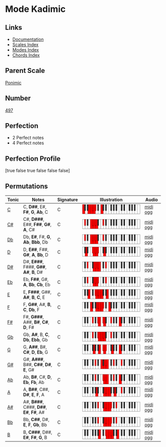 # Mode Kadimic

## Links

- [Documentation](index.md)
- [Scales Index](Scales.md)
- [Modes Index](Modes.md)
- [Chords Index](Chords.md)

## Parent Scale

[Ponimic](ScalePonimic.md)

## Number

[497](https://ianring.com/musictheory/scales/497)

## Perfection

- 2 Perfect notes
- 4 Perfect notes

## Perfection Profile

[true false true false false false]

## Permutations

| Tonic | Notes | Signature | Illustration | Audio |
|-------|-------|-----------|--------------|-------|
| [C](ModeCNaturalKadimic.md) | C, **D##**, E#, **F#**, **G**, **Ab**, C | C | ![CNaturalKadimic](ModeCNaturalKadimic.png) | [midi](ModeCNaturalKadimic.mid) [ogg](ModeCNaturalKadimic.ogg) |
| [C#](ModeCSharpKadimic.md) | C#, **D###**, E##, **F##**, **G#**, **A**, C# | C | ![CSharpKadimic](ModeCSharpKadimic.png) | [midi](ModeCSharpKadimic.mid) [ogg](ModeCSharpKadimic.ogg) |
| [Db](ModeDFlatKadimic.md) | Db, **E#**, F#, **G**, **Ab**, **Bbb**, Db | C | ![DFlatKadimic](ModeDFlatKadimic.png) | [midi](ModeDFlatKadimic.mid) [ogg](ModeDFlatKadimic.ogg) |
| [D](ModeDNaturalKadimic.md) | D, **E##**, F##, **G#**, **A**, **Bb**, D | C | ![DNaturalKadimic](ModeDNaturalKadimic.png) | [midi](ModeDNaturalKadimic.mid) [ogg](ModeDNaturalKadimic.ogg) |
| [D#](ModeDSharpKadimic.md) | D#, **E###**, F###, **G##**, **A#**, **B**, D# | C | ![DSharpKadimic](ModeDSharpKadimic.png) | [midi](ModeDSharpKadimic.mid) [ogg](ModeDSharpKadimic.ogg) |
| [Eb](ModeEFlatKadimic.md) | Eb, **F##**, G#, **A**, **Bb**, **Cb**, Eb | C | ![EFlatKadimic](ModeEFlatKadimic.png) | [midi](ModeEFlatKadimic.mid) [ogg](ModeEFlatKadimic.ogg) |
| [E](ModeENaturalKadimic.md) | E, **F###**, G##, **A#**, **B**, **C**, E | C | ![ENaturalKadimic](ModeENaturalKadimic.png) | [midi](ModeENaturalKadimic.mid) [ogg](ModeENaturalKadimic.ogg) |
| [F](ModeFNaturalKadimic.md) | F, **G##**, A#, **B**, **C**, **Db**, F | C | ![FNaturalKadimic](ModeFNaturalKadimic.png) | [midi](ModeFNaturalKadimic.mid) [ogg](ModeFNaturalKadimic.ogg) |
| [F#](ModeFSharpKadimic.md) | F#, **G###**, A##, **B#**, **C#**, **D**, F# | C | ![FSharpKadimic](ModeFSharpKadimic.png) | [midi](ModeFSharpKadimic.mid) [ogg](ModeFSharpKadimic.ogg) |
| [Gb](ModeGFlatKadimic.md) | Gb, **A#**, B, **C**, **Db**, **Ebb**, Gb | C | ![GFlatKadimic](ModeGFlatKadimic.png) | [midi](ModeGFlatKadimic.mid) [ogg](ModeGFlatKadimic.ogg) |
| [G](ModeGNaturalKadimic.md) | G, **A##**, B#, **C#**, **D**, **Eb**, G | C | ![GNaturalKadimic](ModeGNaturalKadimic.png) | [midi](ModeGNaturalKadimic.mid) [ogg](ModeGNaturalKadimic.ogg) |
| [G#](ModeGSharpKadimic.md) | G#, **A###**, B##, **C##**, **D#**, **E**, G# | C | ![GSharpKadimic](ModeGSharpKadimic.png) | [midi](ModeGSharpKadimic.mid) [ogg](ModeGSharpKadimic.ogg) |
| [Ab](ModeAFlatKadimic.md) | Ab, **B#**, C#, **D**, **Eb**, **Fb**, Ab | C | ![AFlatKadimic](ModeAFlatKadimic.png) | [midi](ModeAFlatKadimic.mid) [ogg](ModeAFlatKadimic.ogg) |
| [A](ModeANaturalKadimic.md) | A, **B##**, C##, **D#**, **E**, **F**, A | C | ![ANaturalKadimic](ModeANaturalKadimic.png) | [midi](ModeANaturalKadimic.mid) [ogg](ModeANaturalKadimic.ogg) |
| [A#](ModeASharpKadimic.md) | A#, **B###**, C###, **D##**, **E#**, **F#**, A# | C | ![ASharpKadimic](ModeASharpKadimic.png) | [midi](ModeASharpKadimic.mid) [ogg](ModeASharpKadimic.ogg) |
| [Bb](ModeBFlatKadimic.md) | Bb, **C##**, D#, **E**, **F**, **Gb**, Bb | C | ![BFlatKadimic](ModeBFlatKadimic.png) | [midi](ModeBFlatKadimic.mid) [ogg](ModeBFlatKadimic.ogg) |
| [B](ModeBNaturalKadimic.md) | B, **C###**, D##, **E#**, **F#**, **G**, B | C | ![BNaturalKadimic](ModeBNaturalKadimic.png) | [midi](ModeBNaturalKadimic.mid) [ogg](ModeBNaturalKadimic.ogg) |
